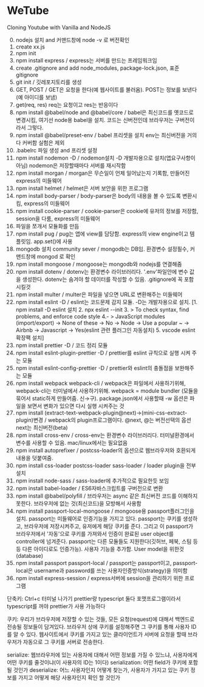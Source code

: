 # WeTube

Cloning Youtube with Vanilla and NodeJS

0. nodejs 설치 and 커맨드창에 node -v 로 버전확인
1. create xx.js
2. npm init
3. npm install express / express는 서버를 만드는 프레임워크임
4. create .gitignore and add node_modules, package-lock.json, 표준gitignore
5. git init / 깃레포지토리를 생성
6. GET, POST / GET은 요청을 한다(예 웹사이트를 불러옴). POST는 정보를 보낸다(예 아이디를 보냄)
7. get(req, res) req는 요청이고 res는 반응이다
8. npm install @babel/node and @babel/core / babel은 최신코드를 옛코드로 변경시킴, 여기선 node용 babel을 설치. 코드는 신버전인데 브라우저는 구버전이라서 그렇다.
9. npm install @babel/preset-env / babel 프리셋을 설치 env는 최신버전을 거의다 커버함 실험은 제외
10. .babelrc 파일 생성 and 프리셋 설정
11. npm install nodemon -D / nodemon설치 -D 개발자용으로 설치(앱요구사항이 아님) nodemon은 저장할때마다 서버를 재시작함
12. npm install morgan / morgan은 무슨일이 언제 일어났는지 기록함, 만들어진 express의 미들웨어
13. npm install helmet / helmet은 서버 보안을 위한 프로그램
14. npm install body-parser / body-parser은 body의 내용을 볼 수 있도록 변환시킴, express의 미들웨어
15. npm install cookie-parser / cookie-parser은 cookie에 유저의 정보를 저장함, session을 다룸, express의 미들웨어
16. 파일을 쪼개서 모듈화를 만듬
17. npm install pug / pug는 앱에 view를 담당함. express의 view engine이고 템플릿임. app.set()에 사용
18. mongodb 설치 community sever / mongodb는 DB임. 환경변수 설정필수, 커맨드창에 mongod 로 확인
19. npm install mongoose / mongoose는 mongodb와 nodejs를 연결해줌
20. npm install dotenv / dotenv는 환경변수 라이브러리다. '.env'파일안에 변수 값을 생성한다. dotenv는 숨겨야 할 데이터를 작성할 수 있음. .gitignore에 꼭 포함시킬것
21. npm install multer / multer은 파일을 넣으면 URL로 변환해주는 미들웨어
22. npm install eslint -D / eslint는 코드문제 감지 모듈. -D는 개발자용으로 설치. [1. npm install -D eslint 설치 2. npx eslint --init 3. > To check syntax, find problems, and enforce code style 4.- > JavaScript modules (import/export) -> None of these -> No -> Node -> Use a popular ~ -> Airbnb -> Javascript -> Yes(eslint 관련 플러그인 자동설치) 5. vscode eslint 확장팩 설치]
23. npm install prettier -D / 코드 정리 모듈
24. npm install eslint-plugin-prettier -D / prettier를 eslint 규칙으로 실행 시켜 주는 모듈
25. npm install eslint-config-prettier -D / prettier와 eslint의 충돌점을 보완해주는 모듈
26. npm install webpack webpack-cli / webpack은 파일에서 사용하기위해, webpack-cli는 터미널에서 사용하기위해. webpack = module bundler (모듈을 묶어서 static하게 만들어줌. 신→구). package.json에서 사용할때 -w 옵션은 파일을 보면서 변화가 있으면 다시 실행 시켜주는 것
27. npm install (extract-text-webpack-plugin@next)→(mini-css-extract-plugin)변경 / webpack의 plugin프로그램이다. @next, @는 버전선택의 옵션 next는 최신버전(beta)
28. npm install cross-env / cross-env는 환경변수 라이브러리다. 터미널환경에서 변수를 사용할 수 있음. mac/linux에서는 필요없음
29. npm install autoprefixer / postcss-loader의 옵션으로 웹브라우저와 호환되게 내용을 덧붙여줌.
30. npm install css-loader postcss-loader sass-loader / loader plugin을 전부 설치
31. npm install node-sass / sass-loader에 추가적으로 필요한듯 보임
32. npm install babel-loader / ES6자바스크립트를 구버전으로 변환
33. npm install @babel/polyfill / 브라우저는 async 같은 최신버전 코드를 이해하지 못한다. 브라우저에 없는 것(최신코드)을 모방해서 사용함
34. npm install passport-local-mongoose / mongoose용 passport플러그인을 설치. passport는 미들웨어로 인증기능을 가지고 있다. passport는 쿠키를 생성하고, 브라우저에 저장시켜주고, 유저에게 해당 쿠키를 준다. 그리고 이 passport가 브라우저에서 '자동'으로 쿠키를 가져와서 인증이 완료된 user object를 controller에 넘겨준다. passport는 다른 모듈들도 지원한다(깃허브, 페북, 스팀 등등 다른 아이디로도 인증가능). 사용자 기능을 추가함. User model을 위한것(database)
35. npm install passport passport-local / passport는 passport이고, passport-local은 username과 password를 쓰는 사용자인증방식(strategy)을 의미함
36. npm install express-session / express서버에 session을 관리하기 위한 프로그램


단축키: Ctrl+c 터미널 나가기
prettier랑 typescript 둘다 포맷프로그램이라서 typescript를 꺼야 prettier가 사용 가능하다

쿠키: 우리가 브라우저에 저장할 수 있는 것들, 모든 요청(request)에 대해서 백엔드로 전송될 정보들이 담겨있다. 브라우저 상에 쿠키를 설정해주면 그 쿠키를 통해 사용자 ID를 알 수 있다. 웹사이트에서 쿠키를 가지고 있는 클라이언트가 서버에 요청을 할때 브라우저가 자동으로 그 쿠키를 서버로 전송한다.

serialize: 웹브라우저에 있는 사용자에 대해서 어떤 정보를 가질 수 있느냐, 사용자에게 어떤 쿠키를 줄것이냐(이 사용자의 ID는 1이다)
serialization: 어떤 field가 쿠키에 포함될 것인가
deserialize: 어느 사용자인지 어떻게 찾는가, 사용자가 가지고 있는 쿠키 정보를 가지고 어떻게 해당 사용자인지 확인 할 것인가
